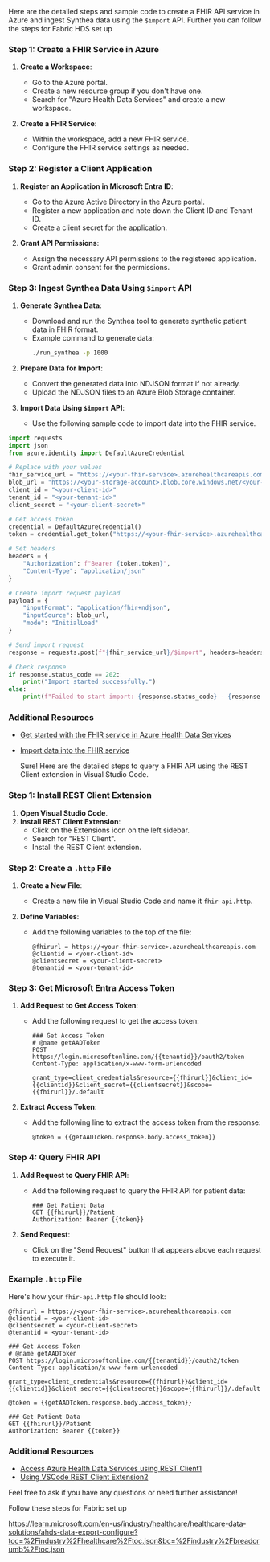 Here are the detailed steps and sample code to create a FHIR API service in Azure and ingest Synthea data using the `$import` API. Further you can follow the steps for Fabric HDS set up

### Step 1: Create a FHIR Service in Azure

1. **Create a Workspace**:
   - Go to the Azure portal.
   - Create a new resource group if you don't have one.
   - Search for "Azure Health Data Services" and create a new workspace.

2. **Create a FHIR Service**:
   - Within the workspace, add a new FHIR service.
   - Configure the FHIR service settings as needed.

### Step 2: Register a Client Application

1. **Register an Application in Microsoft Entra ID**:
   - Go to the Azure Active Directory in the Azure portal.
   - Register a new application and note down the Client ID and Tenant ID.
   - Create a client secret for the application.

2. **Grant API Permissions**:
   - Assign the necessary API permissions to the registered application.
   - Grant admin consent for the permissions.

### Step 3: Ingest Synthea Data Using `$import` API

1. **Generate Synthea Data**:
   - Download and run the Synthea tool to generate synthetic patient data in FHIR format.
   - Example command to generate data:
     ```bash
     ./run_synthea -p 1000
     ```

2. **Prepare Data for Import**:
   - Convert the generated data into NDJSON format if not already.
   - Upload the NDJSON files to an Azure Blob Storage container.

3. **Import Data Using `$import` API**:
   - Use the following sample code to import data into the FHIR service.

```python
import requests
import json
from azure.identity import DefaultAzureCredential

# Replace with your values
fhir_service_url = "https://<your-fhir-service>.azurehealthcareapis.com"
blob_url = "https://<your-storage-account>.blob.core.windows.net/<your-container>/<your-file>.ndjson"
client_id = "<your-client-id>"
tenant_id = "<your-tenant-id>"
client_secret = "<your-client-secret>"

# Get access token
credential = DefaultAzureCredential()
token = credential.get_token("https://<your-fhir-service>.azurehealthcareapis.com/.default")

# Set headers
headers = {
    "Authorization": f"Bearer {token.token}",
    "Content-Type": "application/json"
}

# Create import request payload
payload = {
    "inputFormat": "application/fhir+ndjson",
    "inputSource": blob_url,
    "mode": "InitialLoad"
}

# Send import request
response = requests.post(f"{fhir_service_url}/$import", headers=headers, data=json.dumps(payload))

# Check response
if response.status_code == 202:
    print("Import started successfully.")
else:
    print(f"Failed to start import: {response.status_code} - {response.text}")
```

### Additional Resources

- [Get started with the FHIR service in Azure Health Data Services](https://learn.microsoft.com/en-us/azure/healthcare-apis/fhir/get-started-with-fhir)
- [Import data into the FHIR service](https://learn.microsoft.com/en-us/azure/healthcare-apis/fhir/import-data)

  Sure! Here are the detailed steps to query a FHIR API using the REST Client extension in Visual Studio Code.

### Step 1: Install REST Client Extension

1. **Open Visual Studio Code**.
2. **Install REST Client Extension**:
   - Click on the Extensions icon on the left sidebar.
   - Search for "REST Client".
   - Install the REST Client extension.

### Step 2: Create a `.http` File

1. **Create a New File**:
   - Create a new file in Visual Studio Code and name it `fhir-api.http`.

2. **Define Variables**:
   - Add the following variables to the top of the file:
     ```http
     @fhirurl = https://<your-fhir-service>.azurehealthcareapis.com
     @clientid = <your-client-id>
     @clientsecret = <your-client-secret>
     @tenantid = <your-tenant-id>
     ```

### Step 3: Get Microsoft Entra Access Token

1. **Add Request to Get Access Token**:
   - Add the following request to get the access token:
     ```http
     ### Get Access Token
     # @name getAADToken
     POST https://login.microsoftonline.com/{{tenantid}}/oauth2/token
     Content-Type: application/x-www-form-urlencoded

     grant_type=client_credentials&resource={{fhirurl}}&client_id={{clientid}}&client_secret={{clientsecret}}&scope={{fhirurl}}/.default
     ```

2. **Extract Access Token**:
   - Add the following line to extract the access token from the response:
     ```http
     @token = {{getAADToken.response.body.access_token}}
     ```

### Step 4: Query FHIR API

1. **Add Request to Query FHIR API**:
   - Add the following request to query the FHIR API for patient data:
     ```http
     ### Get Patient Data
     GET {{fhirurl}}/Patient
     Authorization: Bearer {{token}}
     ```

2. **Send Request**:
   - Click on the "Send Request" button that appears above each request to execute it.

### Example `.http` File

Here's how your `fhir-api.http` file should look:

```http
@fhirurl = https://<your-fhir-service>.azurehealthcareapis.com
@clientid = <your-client-id>
@clientsecret = <your-client-secret>
@tenantid = <your-tenant-id>

### Get Access Token
# @name getAADToken
POST https://login.microsoftonline.com/{{tenantid}}/oauth2/token
Content-Type: application/x-www-form-urlencoded

grant_type=client_credentials&resource={{fhirurl}}&client_id={{clientid}}&client_secret={{clientsecret}}&scope={{fhirurl}}/.default

@token = {{getAADToken.response.body.access_token}}

### Get Patient Data
GET {{fhirurl}}/Patient
Authorization: Bearer {{token}}
```

### Additional Resources

- [Access Azure Health Data Services using REST Client](https://learn.microsoft.com/en-us/azure/healthcare-apis/fhir/using-rest-client)[1](https://learn.microsoft.com/en-us/azure/healthcare-apis/fhir/using-rest-client)
- [Using VSCode REST Client Extension](https://techcommunity.microsoft.com/blog/healthcareandlifesciencesblog/calling-rest-apis-from-the-ide/3145949)[2](https://techcommunity.microsoft.com/blog/healthcareandlifesciencesblog/calling-rest-apis-from-the-ide/3145949)

Feel free to ask if you have any questions or need further assistance!


Follow these steps for Fabric set up

https://learn.microsoft.com/en-us/industry/healthcare/healthcare-data-solutions/ahds-data-export-configure?toc=%2Findustry%2Fhealthcare%2Ftoc.json&bc=%2Findustry%2Fbreadcrumb%2Ftoc.json

